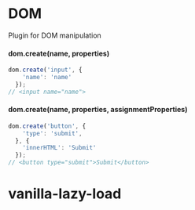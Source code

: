 # DOM

Plugin for DOM manipulation

#### dom.create(name, properties)
```js
dom.create('input', {
    'name': 'name'
  });
// <input name="name">
```

#### dom.create(name, properties, assignmentProperties)
```js
dom.create('button', {
    'type': 'submit',
  }, {
    'innerHTML': 'Submit'
  });
// <button type="submit">Submit</button>
```
# vanilla-lazy-load

